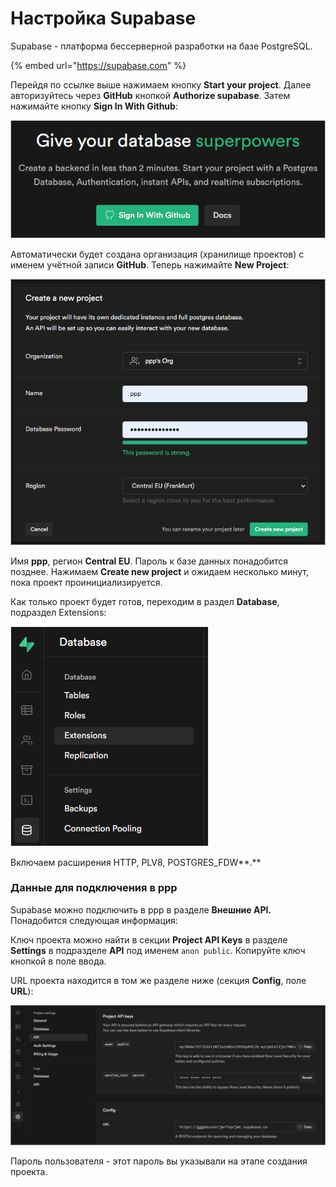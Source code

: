 # Настройка Supabase

Supabase - платформа бессерверной разработки на базе PostgreSQL.

{% embed url="https://supabase.com" %}

Перейдя по ссылке выше нажимаем кнопку **Start your project**. Далее авторизуйтесь через **GitHub** кнопкой **Authorize supabase**. Затем нажимайте кнопку **Sign In With Github**:

![](<../.gitbook/assets/image (350).png>)

Автоматически будет создана организация (хранилище проектов) с именем учётной записи **GitHub**. Теперь нажимайте **New Project**:

![](<../.gitbook/assets/image (354).png>)

Имя **ppp**, регион **Central EU**. Пароль к базе данных понадобится позднее. Нажимаем **Create new project** и ожидаем несколько минут, пока проект проинициализируется.

Как только проект будет готов, переходим в раздел **Database**, подраздел Extensions:

![](<../.gitbook/assets/image (347).png>)

Включаем расширения HTTP, PLV8, POSTGRES\_FDW**.**

### **Данные для подключения в ppp**

Supabase можно подключить в ppp в разделе **Внешние API.** Понадобится следующая информация:

Ключ проекта можно найти в секции **Project API Keys** в разделе **Settings** в подразделе **API** под именем `anon public`. Копируйте ключ кнопкой в поле ввода.

URL проекта находится в том же разделе ниже (секция **Config**, поле **URL**):

![](<../.gitbook/assets/image (346).png>)

Пароль пользователя - этот пароль вы указывали на этапе создания проекта.
